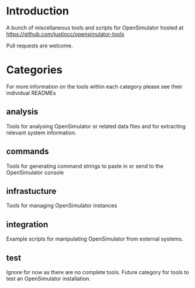 # Introduction #

A bunch of miscellaneous tools and scripts for OpenSimulator hosted at
https://github.com/justincc/opensimulator-tools

Pull requests are welcome.

# Categories #

For more information on the tools within each category please see their
individual READMEs

## analysis ##

Tools for analysing OpenSimulator or related data files and for extracting
relevant system information.

## commands ##

Tools for generating command strings to paste in or send to the OpenSimulator
console

## infrastucture ##

Tools for managing OpenSimulator instances

## integration ##

Example scripts for manipulating OpenSimulator from external systems.

## test ##

Ignore for now as there are no complete tools.  Future category for tools to
test an OpenSimulator installation.
